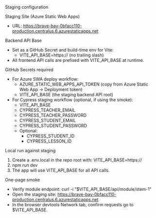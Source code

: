 Staging configuration

Staging Site (Azure Static Web Apps)

- URL: https://brave-bay-0bfacc110-production.centralus.6.azurestaticapps.net

Backend API Base

- Set as a GitHub Secret and build-time env for Vite:
  - VITE_API_BASE=https://<your-staging-backend-host> (no trailing slash)
- All frontend API calls are prefixed with VITE_API_BASE at runtime.

GitHub Secrets required

- For Azure SWA deploy workflow:
  - AZURE_STATIC_WEB_APPS_API_TOKEN (copy from Azure Static Web App → Deployment token)
  - VITE_API_BASE (the staging backend API root)
- For Cypress staging workflow (optional, if using the smoke):
  - VITE_API_BASE
  - CYPRESS_TEACHER_EMAIL
  - CYPRESS_TEACHER_PASSWORD
  - CYPRESS_STUDENT_EMAIL
  - CYPRESS_STUDENT_PASSWORD
  - Optional:
    - CYPRESS_STUDENT_ID
    - CYPRESS_LESSON_ID

Local run against staging

1. Create a .env.local in the repo root with:
   VITE_API_BASE=https://<your-staging-backend-host>
2. npm run dev
3. The app will use VITE_API_BASE for all API calls.

One-page smoke

- Verify module endpoint:
  curl -i "$VITE_API_BASE/api/module/stem-1"
- Open the staging site:
  https://brave-bay-0bfacc110-production.centralus.6.azurestaticapps.net
- In the browser devtools Network tab, confirm requests go to $VITE_API_BASE.
